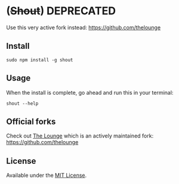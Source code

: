 # (~~Shout~~) DEPRECATED

Use this very active fork instead: https://github.com/thelounge

## Install

```
sudo npm install -g shout
```

## Usage

When the install is complete, go ahead and run this in your terminal:

```
shout --help
```

## Official forks

Check out [The Lounge](https://github.com/thelounge) which is an actively maintained fork: https://github.com/thelounge

## License

Available under the [MIT License](http://mths.be/mit).
